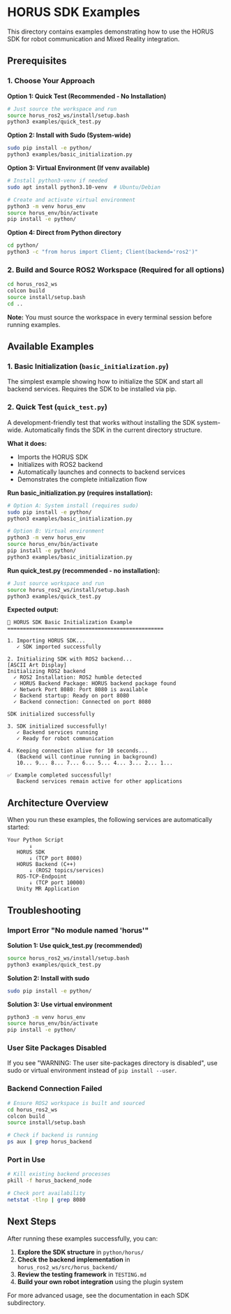 # HORUS SDK Examples

This directory contains examples demonstrating how to use the HORUS SDK for robot communication and Mixed Reality integration.

## Prerequisites

### 1. Choose Your Approach

**Option 1: Quick Test (Recommended - No Installation)**
```bash
# Just source the workspace and run
source horus_ros2_ws/install/setup.bash
python3 examples/quick_test.py
```

**Option 2: Install with Sudo (System-wide)**
```bash
sudo pip install -e python/
python3 examples/basic_initialization.py
```

**Option 3: Virtual Environment (If venv available)**
```bash
# Install python3-venv if needed
sudo apt install python3.10-venv  # Ubuntu/Debian

# Create and activate virtual environment
python3 -m venv horus_env
source horus_env/bin/activate
pip install -e python/
```

**Option 4: Direct from Python directory**
```bash
cd python/
python3 -c "from horus import Client; Client(backend='ros2')"
```

### 2. Build and Source ROS2 Workspace (Required for all options)
```bash
cd horus_ros2_ws
colcon build
source install/setup.bash
cd ..
```

**Note:** You must source the workspace in every terminal session before running examples.

## Available Examples

### 1. Basic Initialization (`basic_initialization.py`)

The simplest example showing how to initialize the SDK and start all backend services.
Requires the SDK to be installed via pip.

### 2. Quick Test (`quick_test.py`)

A development-friendly test that works without installing the SDK system-wide.
Automatically finds the SDK in the current directory structure.

**What it does:**
- Imports the HORUS SDK
- Initializes with ROS2 backend
- Automatically launches and connects to backend services
- Demonstrates the complete initialization flow

**Run basic_initialization.py (requires installation):**
```bash
# Option A: System install (requires sudo)
sudo pip install -e python/
python3 examples/basic_initialization.py

# Option B: Virtual environment
python3 -m venv horus_env
source horus_env/bin/activate
pip install -e python/
python3 examples/basic_initialization.py
```

**Run quick_test.py (recommended - no installation):**
```bash
# Just source workspace and run
source horus_ros2_ws/install/setup.bash
python3 examples/quick_test.py
```

**Expected output:**
```
🚀 HORUS SDK Basic Initialization Example
==================================================

1. Importing HORUS SDK...
   ✓ SDK imported successfully

2. Initializing SDK with ROS2 backend...
[ASCII Art Display]
Initializing ROS2 backend
  ✓ ROS2 Installation: ROS2 humble detected
  ✓ HORUS Backend Package: HORUS backend package found
  ✓ Network Port 8080: Port 8080 is available
  ✓ Backend startup: Ready on port 8080
  ✓ Backend connection: Connected on port 8080

SDK initialized successfully

3. SDK initialized successfully!
   ✓ Backend services running
   ✓ Ready for robot communication

4. Keeping connection alive for 10 seconds...
   (Backend will continue running in background)
   10... 9... 8... 7... 6... 5... 4... 3... 2... 1... 

✅ Example completed successfully!
   Backend services remain active for other applications
```

## Architecture Overview

When you run these examples, the following services are automatically started:

```
Your Python Script
       ↓
   HORUS SDK
       ↓ (TCP port 8080)
   HORUS Backend (C++)
       ↓ (ROS2 topics/services)
   ROS-TCP-Endpoint
       ↓ (TCP port 10000)
   Unity MR Application
```

## Troubleshooting

### Import Error "No module named 'horus'"

**Solution 1: Use quick_test.py (recommended)**
```bash
source horus_ros2_ws/install/setup.bash
python3 examples/quick_test.py
```

**Solution 2: Install with sudo**
```bash
sudo pip install -e python/
```

**Solution 3: Use virtual environment**
```bash
python3 -m venv horus_env
source horus_env/bin/activate
pip install -e python/
```

### User Site Packages Disabled
If you see "WARNING: The user site-packages directory is disabled", use sudo or virtual environment instead of `pip install --user`.

### Backend Connection Failed
```bash
# Ensure ROS2 workspace is built and sourced
cd horus_ros2_ws
colcon build
source install/setup.bash

# Check if backend is running
ps aux | grep horus_backend
```

### Port in Use
```bash
# Kill existing backend processes
pkill -f horus_backend_node

# Check port availability
netstat -tlnp | grep 8080
```

## Next Steps

After running these examples successfully, you can:

1. **Explore the SDK structure** in `python/horus/`
2. **Check the backend implementation** in `horus_ros2_ws/src/horus_backend/`
3. **Review the testing framework** in `TESTING.md`
4. **Build your own robot integration** using the plugin system

For more advanced usage, see the documentation in each SDK subdirectory.